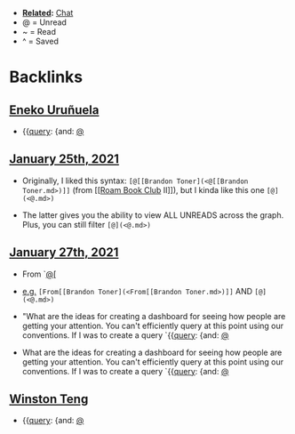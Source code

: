 - **[Related](<Related.md>):** [Chat](<Chat.md>)
- @ = Unread
- ~ = Read
- ^ = Saved

# Backlinks
## [Eneko Uruñuela](<Eneko Uruñuela.md>)
- {{[query](<query.md>): {and: [@](<@.md>)

## [January 25th, 2021](<January 25th, 2021.md>)
- Originally, I liked this syntax: `[@[[Brandon Toner](<@[[Brandon Toner.md>)]]` (from [[[Roam Book Club](<[[Roam Book Club.md>) II]]), but I kinda like this one `[@](<@.md>)`

- The latter gives you the ability to view ALL UNREADS across the graph. Plus, you can still filter `[@](<@.md>)`

## [January 27th, 2021](<January 27th, 2021.md>)
- From `[@](<@.md>)[

- [e.g.](<e.g..md>) `[From[[Brandon Toner](<From[[Brandon Toner.md>)]]` AND `[@](<@.md>)`

- "What are the ideas for creating a dashboard for seeing how people are getting your attention. You can't efficiently query at this point using our conventions. If I was to create a query `{{[query](<query.md>): {and: [@](<@.md>)

- What are the ideas for creating a dashboard for seeing how people are getting your attention. You can't efficiently query at this point using our conventions. If I was to create a query `{{[query](<query.md>): {and: [@](<@.md>)

## [Winston Teng](<Winston Teng.md>)
- {{[query](<query.md>): {and: [@](<@.md>)

